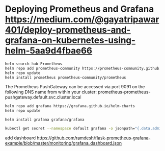 # Deploying Prometheus and Grafana <https://medium.com/@gayatripawar401/deploy-prometheus-and-grafana-on-kubernetes-using-helm-5aa9d4fbae66>

```bash
helm search hub Prometheus
helm repo add prometheus-community https://prometheus-community.github.io/helm-charts
helm repo update
helm install prometheus prometheus-community/prometheus
```

The Prometheus PushGateway can be accessed via port 9091 on the following DNS name from within your cluster: prometheus-prometheus-pushgateway.default.svc.cluster.local

```bash
helm repo add grafana https://grafana.github.io/helm-charts 
helm repo update

helm install grafana grafana/grafana

kubectl get secret --namespace default grafana -o jsonpath="{.data.admin-password}" | base64 --decode ; echo
```
add dashboard <https://github.com/ramdesh/flask-prometheus-grafana-example/blob/master/monitoring/grafana_dashboard.json>